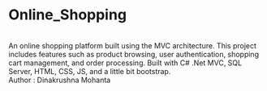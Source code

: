 # Online_Shopping
<br>
An online shopping platform built using the MVC architecture. This project includes features such as product browsing, user authentication, shopping cart management, and order processing. Built with C# .Net MVC, SQL Server, HTML, CSS, JS, and a little bit bootstrap.
<br>
Author : Dinakrushna Mohanta
